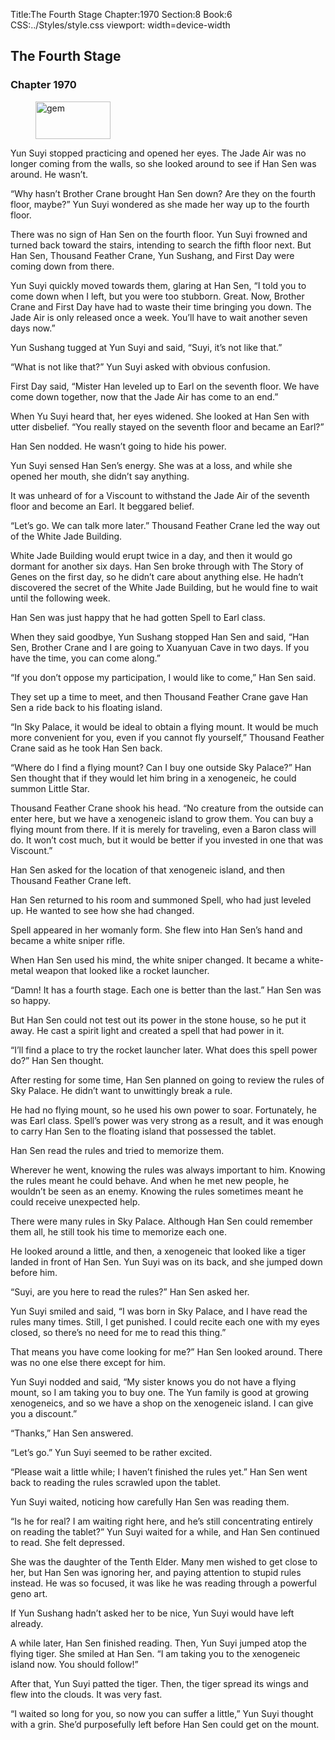 Title:The Fourth Stage 
Chapter:1970 
Section:8 
Book:6 
CSS:../Styles/style.css 
viewport: width=device-width
  
## The Fourth Stage
### Chapter 1970
  
<figure>
	<img src="../Images/gem.gif" alt="gem" id="gem" width="120" height="60" />
</figure>
  

  
Yun Suyi stopped practicing and opened her eyes. The Jade Air was no longer coming from the walls, so she looked around to see if Han Sen was around. He wasn’t.

“Why hasn’t Brother Crane brought Han Sen down? Are they on the fourth floor, maybe?” Yun Suyi wondered as she made her way up to the fourth floor.

There was no sign of Han Sen on the fourth floor. Yun Suyi frowned and turned back toward the stairs, intending to search the fifth floor next. But Han Sen, Thousand Feather Crane, Yun Sushang, and First Day were coming down from there.

Yun Suyi quickly moved towards them, glaring at Han Sen, “I told you to come down when I left, but you were too stubborn. Great. Now, Brother Crane and First Day have had to waste their time bringing you down. The Jade Air is only released once a week. You’ll have to wait another seven days now.”

Yun Sushang tugged at Yun Suyi and said, “Suyi, it’s not like that.”

“What is not like that?” Yun Suyi asked with obvious confusion.

First Day said, “Mister Han leveled up to Earl on the seventh floor. We have come down together, now that the Jade Air has come to an end.”

When Yu Suyi heard that, her eyes widened. She looked at Han Sen with utter disbelief. “You really stayed on the seventh floor and became an Earl?”

Han Sen nodded. He wasn’t going to hide his power.

Yun Suyi sensed Han Sen’s energy. She was at a loss, and while she opened her mouth, she didn’t say anything.

It was unheard of for a Viscount to withstand the Jade Air of the seventh floor and become an Earl. It beggared belief.

“Let’s go. We can talk more later.” Thousand Feather Crane led the way out of the White Jade Building.

White Jade Building would erupt twice in a day, and then it would go dormant for another six days. Han Sen broke through with The Story of Genes on the first day, so he didn’t care about anything else. He hadn’t discovered the secret of the White Jade Building, but he would fine to wait until the following week.

Han Sen was just happy that he had gotten Spell to Earl class.

When they said goodbye, Yun Sushang stopped Han Sen and said, “Han Sen, Brother Crane and I are going to Xuanyuan Cave in two days. If you have the time, you can come along.”

“If you don’t oppose my participation, I would like to come,” Han Sen said.

They set up a time to meet, and then Thousand Feather Crane gave Han Sen a ride back to his floating island.

“In Sky Palace, it would be ideal to obtain a flying mount. It would be much more convenient for you, even if you cannot fly yourself,” Thousand Feather Crane said as he took Han Sen back.

“Where do I find a flying mount? Can I buy one outside Sky Palace?” Han Sen thought that if they would let him bring in a xenogeneic, he could summon Little Star.

Thousand Feather Crane shook his head. “No creature from the outside can enter here, but we have a xenogeneic island to grow them. You can buy a flying mount from there. If it is merely for traveling, even a Baron class will do. It won’t cost much, but it would be better if you invested in one that was Viscount.”

Han Sen asked for the location of that xenogeneic island, and then Thousand Feather Crane left.

Han Sen returned to his room and summoned Spell, who had just leveled up. He wanted to see how she had changed.

Spell appeared in her womanly form. She flew into Han Sen’s hand and became a white sniper rifle.

When Han Sen used his mind, the white sniper changed. It became a white-metal weapon that looked like a rocket launcher.

“Damn! It has a fourth stage. Each one is better than the last.” Han Sen was so happy.

But Han Sen could not test out its power in the stone house, so he put it away. He cast a spirit light and created a spell that had power in it.

“I’ll find a place to try the rocket launcher later. What does this spell power do?” Han Sen thought.

After resting for some time, Han Sen planned on going to review the rules of Sky Palace. He didn’t want to unwittingly break a rule.

He had no flying mount, so he used his own power to soar. Fortunately, he was Earl class. Spell’s power was very strong as a result, and it was enough to carry Han Sen to the floating island that possessed the tablet.

Han Sen read the rules and tried to memorize them.

Wherever he went, knowing the rules was always important to him. Knowing the rules meant he could behave. And when he met new people, he wouldn’t be seen as an enemy. Knowing the rules sometimes meant he could receive unexpected help.

There were many rules in Sky Palace. Although Han Sen could remember them all, he still took his time to memorize each one.

He looked around a little, and then, a xenogeneic that looked like a tiger landed in front of Han Sen. Yun Suyi was on its back, and she jumped down before him.

“Suyi, are you here to read the rules?” Han Sen asked her.

Yun Suyi smiled and said, “I was born in Sky Palace, and I have read the rules many times. Still, I get punished. I could recite each one with my eyes closed, so there’s no need for me to read this thing.”

That means you have come looking for me?” Han Sen looked around. There was no one else there except for him.

Yun Suyi nodded and said, “My sister knows you do not have a flying mount, so I am taking you to buy one. The Yun family is good at growing xenogeneics, and so we have a shop on the xenogeneic island. I can give you a discount.”

“Thanks,” Han Sen answered.

“Let’s go.” Yun Suyi seemed to be rather excited.

“Please wait a little while; I haven’t finished the rules yet.” Han Sen went back to reading the rules scrawled upon the tablet.

Yun Suyi waited, noticing how carefully Han Sen was reading them.

“Is he for real? I am waiting right here, and he’s still concentrating entirely on reading the tablet?” Yun Suyi waited for a while, and Han Sen continued to read. She felt depressed.

She was the daughter of the Tenth Elder. Many men wished to get close to her, but Han Sen was ignoring her, and paying attention to stupid rules instead. He was so focused, it was like he was reading through a powerful geno art.

If Yun Sushang hadn’t asked her to be nice, Yun Suyi would have left already.

A while later, Han Sen finished reading. Then, Yun Suyi jumped atop the flying tiger. She smiled at Han Sen. “I am taking you to the xenogeneic island now. You should follow!”

After that, Yun Suyi patted the tiger. Then, the tiger spread its wings and flew into the clouds. It was very fast.

“I waited so long for you, so now you can suffer a little,” Yun Suyi thought with a grin. She’d purposefully left before Han Sen could get on the mount.